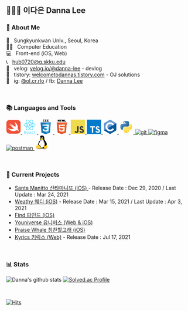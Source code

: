 ## 👩🏻‍💻 이다은 Danna Lee   


### 🦥 About Me
🏫 &nbsp; Sungkyunkwan Univ., Seoul, Korea  
✍🏻 &nbsp; Computer Education  
💻 &nbsp; Front-end (iOS, Web)  
📞 &nbsp; hub0720@g.skku.edu  
📝 &nbsp; velog: <a href="https://velog.io/@danna-lee">velog.io/@danna-lee</a> - devlog  
📝 &nbsp; tistory: <a href="https://welcometodannas.tistory.com/">welcometodannas.tistory.com</a> - OJ solutions  
🌟 &nbsp; ig: <a href="https://www.instagram.com/ol.cr.rlo/">@ol.cr.rlo</a> / fb: <a href="https://www.facebook.com/danna.lee.92/">Danna Lee</a>  

<br />

### 📚 Languages and Tools  

<p align="left"> 
  <a href="https://developer.apple.com/swift/" target="_blank"> <img src="https://raw.githubusercontent.com/devicons/devicon/master/icons/swift/swift-original.svg" alt="swift" width="40" height="40"/> </a> 
  <a href="https://reactjs.org/" target="_blank"> <img src="https://raw.githubusercontent.com/devicons/devicon/master/icons/react/react-original-wordmark.svg" alt="react" width="40" height="40"/> </a> 
  <a href="https://www.w3schools.com/css/" target="_blank"> <img src="https://raw.githubusercontent.com/devicons/devicon/master/icons/css3/css3-original-wordmark.svg" alt="css3" width="40" height="40"/> </a> 
  <a href="https://www.w3.org/html/" target="_blank"> <img src="https://raw.githubusercontent.com/devicons/devicon/master/icons/html5/html5-original-wordmark.svg" alt="html5" width="40" height="40"/> </a> 
  <a href="https://developer.mozilla.org/en-US/docs/Web/JavaScript" target="_blank"> <img src="https://raw.githubusercontent.com/devicons/devicon/master/icons/javascript/javascript-original.svg" alt="javascript" width="40" height="40"/> </a> 
  <a href="https://www.typescriptlang.org/" target="_blank"> <img src="https://raw.githubusercontent.com/devicons/devicon/master/icons/typescript/typescript-original.svg" alt="typescript" width="40" height="40"/> </a> 
  <a href="https://www.cprogramming.com/" target="_blank"> <img src="https://raw.githubusercontent.com/devicons/devicon/master/icons/c/c-original.svg" alt="c" width="40" height="40"/> </a> 
  <a href="https://www.python.org" target="_blank"> <img src="https://raw.githubusercontent.com/devicons/devicon/master/icons/python/python-original.svg" alt="python" width="40" height="40"/> </a> 
  <a href="https://git-scm.com/" target="_blank"> <img src="https://www.vectorlogo.zone/logos/git-scm/git-scm-icon.svg" alt="git" width="40" height="40"/> </a> 
  <a href="https://www.figma.com/" target="_blank"> <img src="https://www.vectorlogo.zone/logos/figma/figma-icon.svg" alt="figma" width="40" height="40"/> </a> 
  <a href="https://postman.com" target="_blank"> <img src="https://www.vectorlogo.zone/logos/getpostman/getpostman-icon.svg" alt="postman" width="40" height="40"/> </a> 
  <a href="https://www.linux.org/" target="_blank"> <img src="https://raw.githubusercontent.com/devicons/devicon/master/icons/linux/linux-original.svg" alt="linux" width="40" height="40"/> </a> 
</p>

<br />

### 🌻 Current Projects

- <a href="https://apps.apple.com/kr/app/%EC%82%B0%ED%83%80-%EB%A7%88%EB%8B%88%EB%98%90-santa-manitto/id1546583360">Santa Manitto 산타마니또 (iOS) </a> - Release Date : Dec 29, 2020 / Last Update : Mar 24, 2021
- <a href="https://apps.apple.com/kr/app/weathy-%EC%9B%A8%EB%94%94/id1549517979">Weathy 웨디 (iOS)</a> - Release Date : Mar 15, 2021 / Last Update : Apr 3, 2021
- <a href="https://github.com/Find-U-I/Find-iOS">Find 파인드 (iOS)</a>
- <a href="https://github.com/TeamYouniverse/Youniverse-Web">Youniverse 유니버스 (Web & iOS)</a>
- <a href="https://github.com/Praise-Whale/Whale-iOS">Praise Whale 칭찬할고래 (iOS)</a>
- <a href="https://kyrics.vercel.app/">Kyrics 키릭스 (Web)</a> - Release Date : Jul 17, 2021
<!--
<a href= "https://apps.apple.com/us/app/id1549517979"><img src="https://user-images.githubusercontent.com/42545818/113259432-1407a980-9308-11eb-93c1-e35a3f5d25fd.png" width = "100"/></a>
-->
<br />

### 📊 Stats

  
![Danna's github stats](https://github-readme-stats.vercel.app/api?username=Daeun-Danna-Lee&show_icons=true) [![Solved.ac Profile](http://mazassumnida.wtf/api/v2/generate_badge?boj=hub0720)](https://solved.ac/hub0720/)

<br />


[![Hits](https://hits.seeyoufarm.com/api/count/incr/badge.svg?url=https%3A%2F%2Fgithub.com%2FDaeun-Danna-Lee%2F&count_bg=%23E8CAFF&title_bg=%23FFD000&icon=&icon_color=%23CFCFCF&title=hits&edge_flat=false)](https://hits.seeyoufarm.com)
<!--
**Daeun-Danna-Lee/Daeun-Danna-Lee** is a ✨ _special_ ✨ repository because its `README.md` (this file) appears on your GitHub profile.

Here are some ideas to get you started:

- 🔭 I’m currently working on ...
- 🌱 I’m currently learning ...
- 👯 I’m looking to collaborate on ...
- 🤔 I’m looking for help with ...
- 💬 Ask me about ...
- 📫 How to reach me: ...
- 😄 Pronouns: ...
- ⚡ Fun fact: ...
-->
